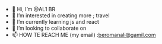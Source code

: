 - 👋 Hi, I’m @AL1 BR
- 👀 I’m interested in creating more ; travel  
- 🌱 I’m currently learning js and react
- 💞️ I’m looking to collaborate on 
- 📫 HOW TE REACH ME (my email) :beromanali@gamil.com


